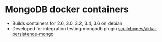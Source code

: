 # MongoDB docker containers

* Builds containers for 2.6, 3.0, 3.2, 3.4, 3.6 on debian
* Developed for integration testing mongodb plugin [scullxbones/akka-persistence-mongo](https://github.com/scullxbones/akka-persistence-mongo)
